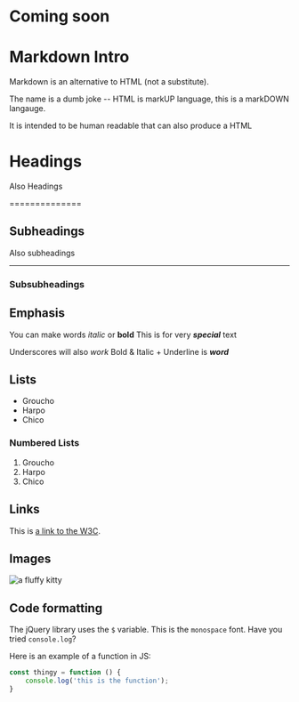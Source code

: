 # Coming soon

# Markdown Intro

Markdown is an alternative to HTML (not a substitute).

The name is a dumb joke -- HTML is markUP language, this is a markDOWN langauge.

It is intended to be human readable that can also produce a HTML

# Headings 

Also Headings

==============

## Subheadings

Also subheadings

--------------

### Subsubheadings

## Emphasis

You can make words *italic* or **bold**
This is for very ***special*** text

Underscores will also _work_
Bold & Italic + Underline is ___word___

## Lists

* Groucho 
* Harpo 
* Chico 

### Numbered Lists

1. Groucho 
2. Harpo
3. Chico 

## Links

This is [a link to the W3C](http://www.w3c.org/).

## Images 

![a fluffy kitty](http://www.placekitten.com/50/50)

## Code formatting

The jQuery library uses the `$` variable. This is the `monospace` font. Have you tried `console.log`?

Here is an example of a function in JS:

```javascript
const thingy = function () {
    console.log('this is the function');
}
```


